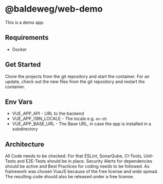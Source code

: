 # @baldeweg/web-demo

This is a demo app.

## Requirements

- Docker

## Get Started

Clone the projects from the git repository and start the container. For an update, check out the new files from the git repository and restart the container.

## Env Vars

- VUE_APP_API - URL to the backend
- VUE_APP_I18N_LOCALE - The locale e.g. `en-US`
- VUE_APP_BASE_URL - The Base URL, in case the app is installed in a subdirectory

## Architecture

All Code needs to be checked. For that ESLint, SonarQube, CI-Tools, Unit-Tests and E2E-Tests should be in place. Security Alerts for dependencies should be active and Best Practices for coding needs to be followed. As framework was chosen VueJS because of the free license and wide spread. The resulting code should also be released under a free license.
